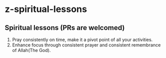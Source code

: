 # z-spiritual-lessons
## Spiritual lessons (PRs are welcomed)

1. Pray consistently on time, make it a pivot point of all your activities.
1. Enhance focus through consistent prayer and consistent remembrance of Allah(The God).
